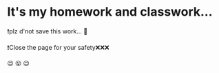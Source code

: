 # It's my homework and classwork...
:heavy_exclamation_mark:plz d'not save this work... :floppy_disk:

:heavy_exclamation_mark:Close the page for your safety:x::x::x: 

:wink: :stuck_out_tongue: :wink:
